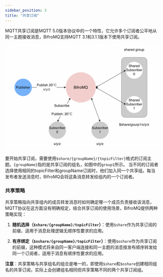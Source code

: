 ```yaml
---
sidebar_position: 3
title: "共享订阅"
---
```


MQTT共享订阅是MQTT 5.0版本协议中的一个特性，它允许多个订阅者公平地从同一主题接收消息，BifroMQ支持MQTT 3.1和3.1.1版本下使用共享订阅。

![shared-subscription](images/shared-subscription.png)

要开始共享订阅，需要使用`$share/{groupName}/{topicFilter}`格式的订阅主题。`{groupName}`指的是共享订阅的组名，如图中的`group1`所示。
当不同的订阅者选择使用相同的topicFilter和groupName订阅时，他们加入同一个共享组。每当发布者发送消息时，BifroMQ会将这条消息转发给组内的一个订阅者。

### 共享策略

共享策略指向共享组内的成员转发消息时如何确定哪一个成员负责接收该消息，MQTT协议在这方面没有明确规定，结合共享订阅的使用场景，BifroMQ提供两种策略实现：

1. **随机选择（`$share/{groupName}/topicFilter`）**：使用`$share`作为共享订阅的前缀，适用于消息处理逻辑无顺序性要求的应用。

2. **有序绑定（`$oshare/{groupName}/topicFilter`）**：使用`$oshare`作为共享订阅的前缀，这种模式将来自同一客户端连接和同一主题的消息按发布顺序转发给同一个订阅者，适用于消息有顺序性要求的应用。

**注意**：共享策略与共享组名的组合是唯一的，即使用`$share`和`$oshare`创建相同组名的共享订阅，实际上会创建组名相同但共享策略不同的两个共享订阅组。